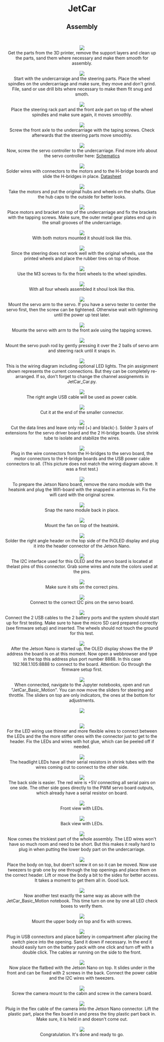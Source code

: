 <h1 style="text-align: center;">JetCar</h1>
<h2 style="text-align: center;">Assembly</h2>
<br>
<p style="text-align: center;">
 <img src="assets/images/assembly/01-printed%20parts.JPG"/><br>
Get the parts from the 3D printer, remove the support layers and clean up the parts, sand them where necessary and make them smooth for assembly.
<br>
<br><img src="assets/images/assembly/02-steering.JPG"/><br>
Start with the undercarraige and the steering parts. Place the wheel spindles on the undercarriage and make sure, they move and don't grind. File, sand or use drill bits where necessary to make them fit snug and smoth.
<br>
<br><img src="assets/images/assembly/03-steering.JPG"/><br>
Place the steering rack part and the front axle part on top of the wheel spindles and make sure again, it moves smoothly.
<br>
<br><img src="assets/images/assembly/04-steering.JPG"/><br>
Screw the front axle to the undercarriage with the taping screws. Check afterwards that the steering parts move smoothly.
<br>
<br><img src="assets/images/assembly/05-servo%20driver.JPG"/><br>
Now, screw the servo controller to the undercarriage. Find more info about the servo controller here:  <a href="https://learn.adafruit.com/16-channel-pwm-servo-driver/downloads">Schematics</a> 
<br>
<br><img src="assets/images/assembly/06-motor%20driver.JPG"/><br>
Solder wires with connectors to the motors and to the H-bridge boards and slide the H-bridges in place. <a href="https://www.ti.com/lit/ds/symlink/drv8833.pdf">Datasheet</a> 
<br>
<br><img src="assets/images/assembly/07-motor.JPG"/><br>
Take the motors and put the original hubs and wheels on the shafts. Glue the hub caps to the outside for better looks.
<br>
<br><img src="assets/images/assembly/08-motor%20bracket.JPG"/><br>
Place motors and bracket on top of the undercarriage and fix the brackets with the tapping screws. Make sure, the outer metal gear plates end up in the small grooves of the undercarriage.
<br>
<br><img src="assets/images/assembly/09-rear%20wheels.JPG"/><br>
With both motors mounted it should look like this.
<br>
<br><img src="assets/images/assembly/10-front%20wheels.JPG"/><br>
Since the steering does not work well with the original wheels, use the printed wheels and place the rubber tires on top of those. 
<br>
<br><img src="assets/images/assembly/11-front%20wheel.JPG"/><br>
Use the M3 screws to fix the front wheels to the wheel spindles.
<br>
<br><img src="assets/images/assembly/12-all%20wheels.JPG"/><br>
With all four wheels assembled it shoul look like this.
<br>
<br><img src="assets/images/assembly/13-servo%20arm.JPG"/><br>
Mount the servo arm to the servo. If you have a servo tester to center the servo first, then the screw can be tightened. Otherwise wait with tightening until the power up test later.
<br>
<br><img src="assets/images/assembly/14-servo.JPG"/><br>
Mounte the servo with arm to the front axle using the tapping screws.
<br>
<br><img src="assets/images/assembly/15-pushrod.JPG"/><br>
Mount the servo push rod by gently pressing it over the 2 balls of servo arm and steering rack until it snaps in.
<br>
<br><img src="assets/images/assembly/16-Wiring%20Diagram.JPG"/><br>
This is the wiring diagram including optional LED lights. The pin assignment shown represents the current connections. But they can be completely re-arranged. If so, don't forget to change the channel assignemnts in JetCar_Car.py.
<br>
<br><img src="assets/images/assembly/17-power%20cable.JPG"/><br>
The right angle USB cable will be used as power cable.
<br>
<br><img src="assets/images/assembly/18-Cut%20cable.JPG"/><br>
Cut it at the end of the smaller connector.
<br>
<br><img src="assets/images/assembly/19-Cut%20data%20lines.JPG"/><br>
Cut the data lines and leave only red (+) and black(-). Solder 3 pairs of extensions for the servo driver board and the 2 H-bridge boards. Use shrink tube to isolate and stabilize the wires.
<br>
<br><img src="assets/images/assembly/20-motor%20wired.JPG"/><br>
Plug in the wire connectors from the H-bridges to the servo board, the motor connectors to the H-bridge boards and the USB power cable connectors to all. (This picture does not match the wiring diagram above. It was a first test.)
<br>
<br><img src="assets/images/assembly/21-wifi%20card.JPG"/><br>
To prepare the Jetson Nano board, remove the nano module with the heatsink and plug the Wifi-board with the snapped in antennas in. Fix the wifi card with the original screw.
<br>
<br><img src="assets/images/assembly/22-nano%20antennas.JPG"/><br>
Snap the nano module back in place.
<br>
<br><img src="assets/images/assembly/23-nano%20flatbed.JPG"/><br>
Mount the fan on top of the heatsink.
<br>
<br><img src="assets/images/assembly/24-pioled.JPG"/><br>
Solder the right angle header on the top side of the PiOLED display and plug it into the header connector of the Jetson Nano.
<br>
<br><img src="assets/images/assembly/25-Jetson Nano Header.JPG"/><br>
The I2C interface used for this OLED and the servo board is located at thelast pins of this connector. Grab some wires and note the colors used at the pins.
<br>
<br><img src="assets/images/assembly/26-oled.jpg"/><br>
Make sure it sits on the correct pins.
<br>
<br><img src="assets/images/assembly/27-together.JPG"/><br>
Connect to the correct I2C pins on the servo board.
<br>
<br><img src="assets/images/assembly/28-power%20up.JPG"/><br>
Connect the 2 USB cables to the 2 battery ports and the system should start up for first testing. Make sure to have the micro SD card prepared correctly (see firmware setup) and inserted. The wheels should not touch the ground for this test.
<br>
<br><img src="assets/images/assembly/28a-IP-address.JPG"/><br>
After the Jetson Nano is started up, the OLED display shows the the IP address the board is on at this moment. Now open a webbrowser and type in the top this address plus port number 8888. In this case 192.168.1.105:8888 to connect to the board. Attention: Go through the firmware setup first.
<br>
<br><img src="assets/images/assembly/29-Basic%20Motion.JPG"/><br>
When connected, navigate to the Jupyter notebooks, open and run "JetCar_Basic_Motion". You can now move the sliders for steering and throttle. The sliders on top are only indicators, the ones at the bottom for adjustments. 
<br>
<br><img src="assets/images/assembly/"/><br>
<br>
<br><img src="assets/images/assembly/31-LED%20wiring.JPG"/><br>
For the LED wiring use thinner and more flexible wires to connect between the LEDs and the the more stiffer ones with the connector just to get to the header. Fix the LEDs and wires with hot glue, which can be peeled off if needed.
<br>
<br><img src="assets/images/assembly/32-LED%20wiring%20front.JPG"/><br>
The headlight LEDs have all their serial resistors in shrink tubes with the wires coming out to connect to the other side.
<br>
<br><img src="assets/images/assembly/33-LED%20wiring%20back.JPG"/><br>
The back side is easier. The red wire is +5V connecting all serial pairs on one side. The other side goes directly to the PWM servo board outputs, which already have a serial resistor on board.
<br>
<br><img src="assets/images/assembly/34-front LEDs.JPG"/><br>
Front view with LEDs.
<br>
<br><img src="assets/images/assembly/35-back LEDs.jpg"/><br>
Back view with LEDs.
<br>
<br><img src="assets/images/assembly/36-connecting LEDs.JPG"/><br>
Now comes the trickiest part of the whole assembly. The LED wires won't have so much room and need to be short. But this makes it really hard to plug in when putting the lower body part on the undercarriage.
<br>
<br><img src="assets/images/assembly/37-the%20tricky%20part.JPG"/><br>
Place the body on top, but doen't screw it on so it can be moved. Now use tweezers to grab one by one through the top openings and place them on the correct header. Lift or move the body a bit to the sides for better access. It takes a moment to get them all in. Good luck.
<br>
<br><img src="assets/images/assembly/38-LED%20test.JPG"/><br>
Now another test exactly the same way as above with the JetCar_Basic_Motion notebook. This time turn on one by one all LED check boxes to verify them.
<br>
<br><img src="assets/images/assembly/39-upper%20body.JPG"/><br>
Mount the upper body on top and fix with screws.
<br>
<br><img src="assets/images/assembly/40-battery.JPG"/><br>
Plug in USB connectors and place battery in compartment after placing the switch piece into the opening. Sand it down if necessary. In the end it should easily turn on the battery pack with one click and turn off with a double click. The cables ar running on the side to the front.
<br>
<br><img src="assets/images/assembly/41-flatbed.JPG"/><br>
Now place the flatbed with the Jetson Nano on top. It slides under in the front and can be fixed with 2 screws in the back. Connect the power cable and the I2C wires with tweezers.
<br>
<br><img src="assets/images/assembly/42-camera.JPG"/><br>
Screw the camera mount to the cabin and screw in the camera board.
<br>
<br><img src="assets/images/assembly/43-camera%20connected.JPG"/><br>
Pluig in the flex cable of the camera into the Jetson Nano connector. Lift the plastic part, place the flex board in and press the tiny plastic part back in. Make sure, it is held in and doesn't come out.
<br>
<br><img src="assets/images/assembly/44-Done.JPG"/><br>
Congratulation. It's done and ready to go.
<br>
</p>
